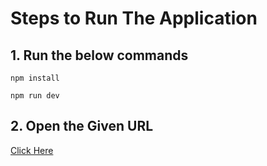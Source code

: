 # Steps to Run The Application

## 1. Run the below commands

`npm install`

`npm run dev`

## 2. Open the Given URL

[Click Here](http://localhost:5173/)
